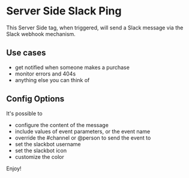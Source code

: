 # Server Side Slack Ping

This Server Side tag, when triggered, will send a Slack message via the Slack webhook mechanism.

## Use cases
- get notified when someone makes a purchase
- monitor errors and 404s
- anything else you can think of

## Config Options
  
It's possible to
- configure the content of the message
- include values of event parameters, or the event name
- override the #channel or @person to send the event to
- set the slackbot username
- set the slackbot icon
- customize the color

Enjoy!
